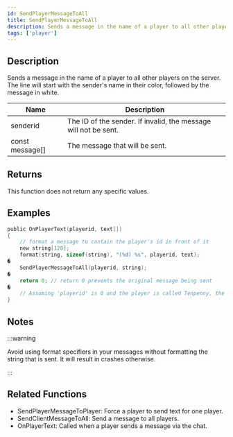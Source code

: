 ```yaml
---
id: SendPlayerMessageToAll
title: SendPlayerMessageToAll
description: Sends a message in the name of a player to all other players on the server.
tags: ['player']
---
```


<TagLinks />

## Description

Sends a message in the name of a player to all other players on the server. The line will start with the sender's name in their color, followed by the message in white.


| Name | Description |
|------|-------------|
|senderid | The ID of the sender. If invalid, the message will not be sent.|
|const message[] | The message that will be sent.|


## Returns

This function does not return any specific values.


## Examples


```c
public OnPlayerText(playerid, text[])
{
    // format a message to contain the player's id in front of it
    new string[128];
    format(string, sizeof(string), "(%d) %s", playerid, text);
�
    SendPlayerMessageToAll(playerid, string);
�
    return 0; // return 0 prevents the original message being sent
�
    // Assuming 'playerid' is 0 and the player is called Tenpenny, the output will be 'Tenpenny:(0) <message>'
}
```


## Notes

:::warning

Avoid using format specifiers in your messages without formatting the string that is sent. It will result in crashes otherwise.


:::


## Related Functions


-  SendPlayerMessageToPlayer: Force a player to send text for one player.
-  SendClientMessageToAll: Send a message to all players.
-  OnPlayerText: Called when a player sends a message via the chat.